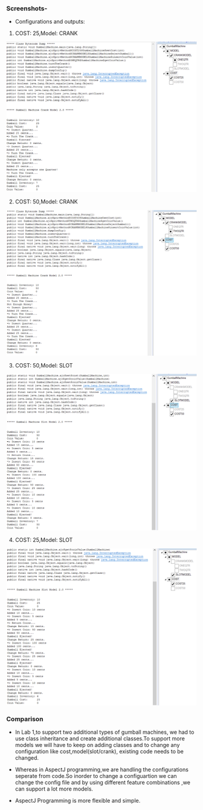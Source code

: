 


###  Screenshots-

- Configurations and outputs:

1.  COST: 25,Model: CRANK 

![](./images/25CRANK.png)

2. COST: 50,Model: CRANK 

![](./images/50CRANK.png)

3. COST: 50,Model: SLOT 

![](./images/50SLOT.png)

4. COST: 25,Model: SLOT 

![](./images/25SLOT.png)

###   Comparison

- In Lab 1,to support two additional types of gumball machines, we had to use class inheritance and create additional classes.To support more models we will have to keep on adding classes and to change any configuration like cost,model(slot/crank), existing code needs to be changed.
- Whereas in AspectJ programming,we are handling the configurations seperate from code.So inorder to change a configuartion we can change the config file and by using different feature combinations ,we can support a lot more models.

- AspectJ Programming is more flexible and simple.
